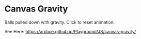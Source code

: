 # Canvas Gravity

Balls pulled down with gravity. Click to reset animation.

See Here: https://arobce.github.io/Playground/JS/canvas-gravity/